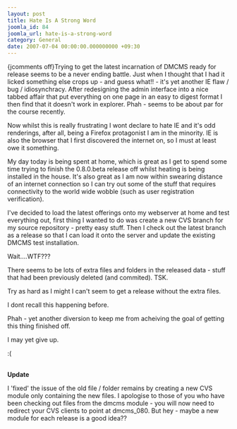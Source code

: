 ```yaml
---
layout: post
title: Hate Is A Strong Word
joomla_id: 84
joomla_url: hate-is-a-strong-word
category: General
date: 2007-07-04 00:00:00.000000000 +09:30
---
```

<p>{jcomments off}Trying to get the latest incarnation of DMCMS ready for release seems  to be a never ending battle. Just when I thought that I had it licked  something else crops up - and guess what!! - it's yet another IE flaw /  bug / idiosynchracy. After redesigning the admin interface into a nice  tabbed affair that put everything on one page in an easy to digest  format I then find that it doesn't work in explorer. Phah - seems to be  about par for the course recently.</p>
<p>Now whilst this is really  frustrating I wont declare to hate IE and it's odd renderings, after  all, being a Firefox protagonist I am in the minority. IE is also the  browser that I first discovered the internet on, so I must at least owe  it something.</p>
<p>My day today is being spent at home, which is great  as I get to spend some time trying to finish the 0.8.0.beta release off  whilst heating is being installed in the house. It's also great as I am  now within swearing distance of an internet connection so I can try out  some of the stuff that requires connectivity to the world wide wobble  (such as user registration verification).</p>
<p>I've decided to load the  latest offerings onto my webserver at home and test everything out,  first thing I wanted to do was create a new CVS branch for my source  repository - pretty easy stuff. Then I check out the latest branch as a  release so that I can load it onto the server and update the existing  DMCMS test installation.</p>
<p>Wait....WTF???</p>
<p>There seems to be  lots of extra files and folders in the released data - stuff that had  been previously deleted (and commited). TSK.</p>
<p>Try as hard as I  might I can't seem to get a release without the extra files.</p>
<p>I  dont recall this happening before.</p>
<p>Phah - yet another diversion  to keep me from acheiving the goal of getting this thing finished off.</p>
<p>I  may yet give up.</p>
<p>:(</p>
<p><br /><strong>Update</strong></p>
<p>I  'fixed' the issue of the old file / folder remains by creating a new CVS  module only containing the new files. I apologise to those of you who  have been checking out files from the dmcms module - you will now need  to redirect your CVS clients to point at dmcms_080. But hey - maybe a  new module for each release is a good idea??</p>
